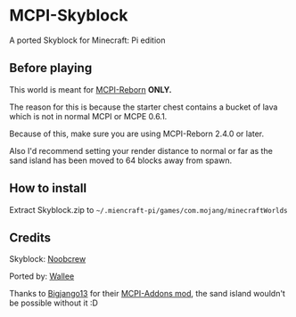 # MCPI-Skyblock
A ported Skyblock for Minecraft: Pi edition

## Before playing
This world is meant for [MCPI-Reborn](https://github.com/MCPI-Revival/minecraft-pi-reborn) **ONLY.**

The reason for this is because the starter chest contains a bucket of lava which is not in normal MCPI or MCPE 0.6.1.

Because of this, make sure you are using MCPI-Reborn 2.4.0 or later.

Also I'd recommend setting your render distance to normal or far as the sand island has been moved to 64 blocks away from spawn.

## How to install
Extract Skyblock.zip to `~/.miencraft-pi/games/com.mojang/minecraftWorlds`

## Credits
Skyblock: [Noobcrew](https://skyblock.net/members/noobcrew.1)

Ported by: [Wallee](https://github.com/Red-exe-Engineer)

Thanks to [Bigjango13](https://github.com/Bigjango13) for their [MCPI-Addons mod](https://github.com/Bigjango13/MCPI-Addons), the sand island wouldn't be possible without it :D
